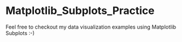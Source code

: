 # Matplotlib_Subplots_Practice

Feel free to checkout my data visualization examples using Matplotlib Subplots :-)

